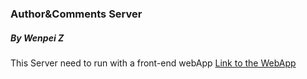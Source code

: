 ### Author&Comments Server
##### By Wenpei Z


This Server need to run with a front-end webApp
[Link to the WebApp](https://lazebear.github.io/jr-posts/)
